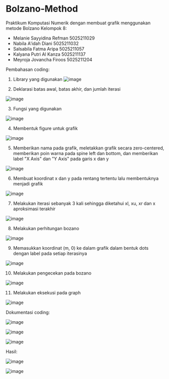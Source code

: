 # Bolzano-Method

Praktikum Komputasi Numerik dengan membuat grafik menggunakan metode Bolzano
Kelompok 8:
- Melanie Sayyidina Refman              5025211029
- Nabila A'idah Diani                   5025211032
- Salsabila Fatma Aripa                 5025211057
- Kalyana Putri Al Kanza                5025211137
- Meyroja Jovancha Firoos               5025211204


Pembahasan coding:

1. Library yang digunakan
![image](https://user-images.githubusercontent.com/110476969/198064606-62798a7b-9f36-4a87-b975-8da3900b9118.png)



2. Deklarasi batas awal, batas akhir, dan jumlah iterasi

![image](https://user-images.githubusercontent.com/110476969/198064888-72134573-565a-43e6-b94c-b4cc212ca3bd.png)


3. Fungsi yang digunakan

![image](https://user-images.githubusercontent.com/110476969/198064983-c535404c-22ff-41a4-b107-06d45e1c6b4f.png)


4. Membentuk figure untuk grafik

![image](https://user-images.githubusercontent.com/110476969/198065102-73bfc63a-d6c4-4bfa-a8a6-03a3bac97305.png)


5. Memberikan nama pada grafik, meletakkan grafik secara zero-centered, memberikan poin warna pada spine left dan bottom, dan memberikan label "X Axis" dan "Y Axis" pada garis x dan y

![image](https://user-images.githubusercontent.com/110476969/198065484-dfc22227-2679-42ae-8ad5-afd3d07a1afa.png)


6. Membuat koordinat x dan y pada rentang tertentu lalu membentuknya menjadi grafik

![image](https://user-images.githubusercontent.com/110476969/198066629-9f039ff5-ad5f-4b9a-ae16-566dd5bd4d96.png)



7. Melakukan iterasi sebanyak 3 kali sehingga diketahui xl, xu, xr dan x aproksimasi terakhir

![image](https://user-images.githubusercontent.com/110476969/198067101-bde755e0-4229-410c-9d32-18b92080db51.png)


8. Melakukan perhitungan bozano

![image](https://user-images.githubusercontent.com/110476969/198067380-7f26086f-30d2-4db9-a8fc-21fc36f04326.png)


9. Memasukkan koordinat (m, 0) ke dalam grafik dalam bentuk dots dengan label pada setiap iterasinya

![image](https://user-images.githubusercontent.com/110476969/198067499-e7a35122-b12f-46d2-9d8e-7bb3d029c617.png)



10. Melakukan pengecekan pada bozano

![image](https://user-images.githubusercontent.com/110476969/198067723-a2884661-cf0a-4b7a-8fe7-e5fd0e73b9f7.png)


11. Melakukan eksekusi pada graph

![image](https://user-images.githubusercontent.com/110476969/198068929-46b933e1-b7c7-41f2-8bd2-7778ca1d9ed2.png)





Dokumentasi coding:

![image](https://user-images.githubusercontent.com/110476969/198068106-c971cca7-2324-4174-94c1-1a8cdc4419d5.png)



![image](https://user-images.githubusercontent.com/110476969/198068243-e661bc6a-8ce1-49bb-bced-1540fa86d06d.png)



![image](https://user-images.githubusercontent.com/110476969/198069056-b86b1ed2-8db5-474b-a65a-f80da579e1c0.png)



Hasil:

![image](https://user-images.githubusercontent.com/110476969/198069203-bb3de832-0ee3-41f0-9b24-366984a422eb.png)



![image](https://user-images.githubusercontent.com/110476969/198069282-085320d8-9030-4ba5-a016-9d2d3db3091f.png)



